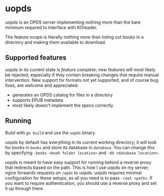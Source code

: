 # uopds

uopds is an OPDS server implementing nothing more than the bare minimum required
to interface with KOreader.

The feature scope is literally nothing more than listing out books in a
directory and making them available to download.

## Supported features

uopds in its current state is *feature complete*; new features will most likely
be rejected, especially if they contain breaking changes that require manual
intervention.
New support for formats not yet supported, and of course bug fixes, are welcome
and appreciated.

- generates an OPDS catalog for files in a directory
- supports EPUB metadata
- most likely doesn't implement the specs correctly

## Running

Build with `go build` and use the `uopds` binary.

uopds by default has everything in its current working directory; it will look
for books in `books` and store its database in `database`.
You can change this by specifying `-books <book folder location>` and `-db
<database location>`.

uopds is meant to have easy support for running behind a reverse proxy that
redirects based on the path.
This is how I use uopds on my server; nginx forwards requests on `/opds` to
uopds.
uopds requires minimal configuration for these setups, as all you need is to
pass `-root <path>`.
If you want to require authentication, you should use a reverse proxy and set it
up through there.
